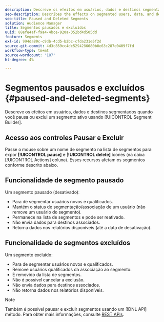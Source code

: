 ```yaml
---
description: Descreve os efeitos em usuários, dados e destinos segmentados quando você pausa ou exclui um segmento ativo usando o Construtor de segmentos.
seo-description: Describes the effects on segmented users, data, and destinations when you pause or delete an active segment using Segment Builder.
seo-title: Paused and Deleted Segments
solution: Audience Manager
title: Segmentos pausados e excluídos
uuid: 88efe4af-f9a4-4bce-920a-352bd4d505dd
feature: Segments
exl-id: 994da89c-c9db-4cd5-b2bc-cfda231e5f2d
source-git-commit: 4d3c859cc4dc5294286680b0e63c287e0409f7fd
workflow-type: tm+mt
source-wordcount: '187'
ht-degree: 4%

---
```


# Segmentos pausados e excluídos {#paused-and-deleted-segments}

Descreve os efeitos em usuários, dados e destinos segmentados quando você pausa ou exclui um segmento ativo usando [!UICONTROL Segment Builder].

## Acesso aos controles Pausar e Excluir

Passe o mouse sobre um nome de segmento na lista de segmentos para expor **[!UICONTROL pause]** e **[!UICONTROL delete]** ícones (na caixa [!UICONTROL Actions] coluna). Esses recursos afetam os segmentos conforme descrito abaixo.

## Funcionalidade de segmento pausado

Um segmento pausado (desativado):

* Para de segmentar usuários novos e qualificados.
* Mantém o status de segmentação/associação de um usuário (não remove um usuário do segmento).
* Permanece na lista de segmentos e pode ser reativado.
* Não envia dados para destinos associados.
* Retorna dados nos relatórios disponíveis (até a data de desativação).

## Funcionalidade de segmentos excluídos

Um segmento excluído:

* Para de segmentar usuários novos e qualificados.
* Remove usuários qualificados da associação ao segmento.
* É removido da lista de segmentos.
* Não é possível cancelar a exclusão.
* Não envia dados para destinos associados.
* Não retorna dados nos relatórios disponíveis.

>[!NOTE]
>
>Também é possível pausar e excluir segmentos usando um [!DNL API] método. Para obter mais informações, consulte [REST APIs](../../api/rest-api-main/rest-api-main.md).
